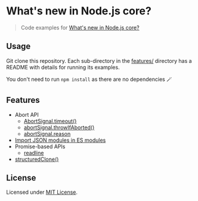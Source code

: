 # What's new in Node.js core?

> Code examples for [What's new in Node.js core?](https://simonplend.com/whats-new-in-node-js-core/)

## Usage

Git clone this repository. Each sub-directory in the [features/](features/)
directory has a README with details for running its examples.

You don't need to run `npm install` as there are no dependencies 🪄

## Features

- Abort API
	- [AbortSignal.timeout()](features/abort-api-abortsignal-timeout)
	- [abortSignal.throwIfAborted()](features/abort-api-abortsignal-throwifaborted)
	- [abortSignal.reason](features/abort-api-abortsignal-reason)
- [Import JSON modules in ES modules](features/import-json-modules-in-es-modules)
- Promise-based APIs
	- [readline](features/promises-api-readline)
- [structuredClone()](features/structuredclone)

## License

Licensed under [MIT License](./LICENSE.md).
